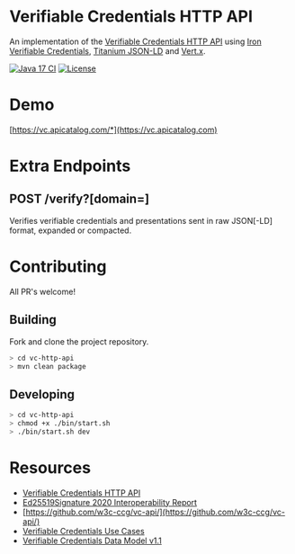 # Verifiable Credentials HTTP API

An implementation of the [Verifiable Credentials HTTP API](https://w3c-ccg.github.io/vc-api/) using [Iron Verifiable Credentials](https://github.com/filip26/iron-verifiable-credentials), [Titanium JSON-LD](https://github.com/filip26/titanium-json-ld) and [Vert.x](https://vertx.io/).

[![Java 17 CI](https://github.com/filip26/vc-http-api/actions/workflows/java17-build.yml/badge.svg)](https://github.com/filip26/vc-http-api/actions/workflows/java17-build.yml)
[![License](https://img.shields.io/badge/License-Apache%202.0-blue.svg)](https://opensource.org/licenses/Apache-2.0)


# Demo

[https://vc.apicatalog.com/*](https://vc.apicatalog.com)

# Extra Endpoints

## POST /verify?[domain=]
Verifies verifiable credentials and presentations sent in raw JSON[-LD] format, expanded or compacted.

# Contributing

All PR's welcome!

## Building

Fork and clone the project repository.

```bash
> cd vc-http-api
> mvn clean package
```

## Developing

```bash
> cd vc-http-api
> chmod +x ./bin/start.sh
> ./bin/start.sh dev
```

# Resources
* [Verifiable Credentials HTTP API](https://w3c-ccg.github.io/vc-api/)
* [Ed25519Signature 2020 Interoperability Report](https://w3c-ccg.github.io/di-ed25519-test-suite/)
* [https://github.com/w3c-ccg/vc-api/](https://github.com/w3c-ccg/vc-api/)
* [Verifiable Credentials Use Cases](https://www.w3.org/TR/vc-use-cases/)
* [Verifiable Credentials Data Model v1.1](https://www.w3.org/TR/vc-data-model/)
